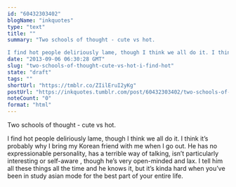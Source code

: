 ```yaml
---
id: "60432303402"
blogName: "inkquotes"
type: "text"
title: ""
summary: "Two schools of thought - cute vs hot. 

I find hot people deliriously lame, though I think we all do it. I think it's probably..."
date: "2013-09-06 06:30:28 GMT"
slug: "two-schools-of-thought-cute-vs-hot-i-find-hot"
state: "draft"
tags: ""
shortUrl: "https://tmblr.co/ZIilEruI2yKg"
postUrl: "https://inkquotes.tumblr.com/post/60432303402/two-schools-of-thought-cute-vs-hot-i-find-hot"
noteCount: "0"
format: "html"
---
```


Two schools of thought - cute vs hot. 

I find hot people deliriously lame, though I think we all do it. I think it’s probably why I bring my Korean friend with me when I go out. He has no expressionable personality, has a terrible way of talking, isn’t particularly interesting or self-aware , though he’s very open-minded and lax. I tell him all these things all the time and he knows it, but it’s kinda hard when you’ve been in study asian mode for the best part of your entire life.